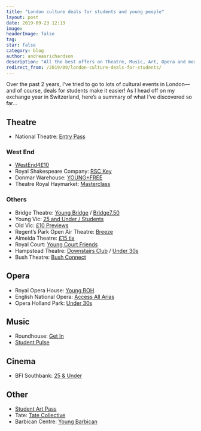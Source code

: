 ```yaml
---
title: "London culture deals for students and young people"
layout: post
date: 2019-09-23 12:13
image: 
headerImage: false
tag: 
star: false
category: blog
author: andreasrichardson
description: "All the best offers on Theatre, Music, Art, Opera and more"
redirect_from: /2019/09/london-culture-deals-for-students/
---
```


Over the past 2 years, I’ve tried to go to lots of cultural events in London—and of course, deals for students make it easier! As I head off on my exchange year in Switzerland, here’s a summary of what I’ve discovered so far…

## Theatre

* National Theatre: [Entry Pass](https://www.nationaltheatre.org.uk/entry-pass)

### West End

* [WestEnd4£10](https://www.mousetrap.org.uk/index.php/young-people/westend4-p10-19-23-year-olds.html)
* Royal Shakespeare Company: [RSC Key](https://www.rsc.org.uk/rsc-key)
* Donmar Warehouse: [YOUNG+FREE](https://www.donmarwarehouse.com/visit/young-free/)
* Theatre Royal Haymarket: [Masterclass](http://masterclass.org.uk)

### Others

* Bridge Theatre: [Young Bridge](https://bridgetheatre.co.uk/membership/) / [Bridge7.50](https://bridgetheatre.co.uk/bridge7-50/)
* Young Vic: [25 and Under / Students](https://www.youngvic.org/visit-us/concessions)
* Old Vic: [£10 Previews](https://www.oldvictheatre.com/your-visit/booking-tickets/pwc)
* Regent’s Park Open Air Theatre: [Breeze](https://openairtheatre.com/breeze)
* Almeida Theatre: [£15 tix](https://almeida.co.uk/concessions)
* Royal Court: [Young Court Friends](https://royalcourttheatre.com/support-us/join/?Name=YoungCourt)
* Hampstead Theatre: [Downstairs Club](https://www.hampsteadtheatre.com/about-us/the-downstairs-club/) / [Under 30s](https://www.hampsteadtheatre.com/your-visit/under-30s/)
* Bush Theatre: [Bush Connect](https://www.bushtheatre.co.uk/your-visit/ways-to-save/bush-connect/)

## Opera

* Royal Opera House: [Young ROH](http://www.roh.org.uk/for/rohstudents)
* English National Opera: [Access All Arias](https://www.eno.org/your-visit/ways-to-save-offers/access-all-arias/)
* Opera Holland Park: [Under 30s](https://operahollandpark.com/season-and-events/ticket-schemes/under-30s-scheme/)

## Music

* Roundhouse: [Get In](https://www.roundhouse.org.uk/young-creatives/get-in/)
* [Student Pulse](https://studentpulselondon.co.uk)

## Cinema

* BFI Southbank: [25 & Under](https://www.bfi.org.uk/25-and-under)

## Other

* [Student Art Pass](https://www.studentartpass.org)
* Tate: [Tate Collective](https://www.tate.org.uk/tate-collective)
* Barbican Centre: [Young Barbican](https://www.barbican.org.uk/join-support/young-barbican)